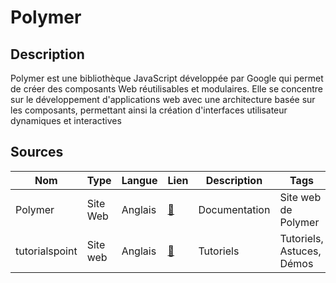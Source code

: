 # Polymer

## Description

Polymer est une bibliothèque JavaScript développée par Google qui permet de créer des composants Web réutilisables et modulaires. Elle se concentre sur le développement d'applications web avec une architecture basée sur les composants, permettant ainsi la création d'interfaces utilisateur dynamiques et interactives

## Sources

Nom | Type | Langue | Lien | Description | Tags | Note
 --- | --- | --- | --- | --- | --- | --- 
Polymer|Site Web|Anglais|[:link:](https://polymer-library.polymer-project.org/3.0/docs/devguide/feature-overview)|Documentation|Site web de Polymer|⭐⭐⭐⭐⭐
| tutorialspoint | Site web | Anglais | [:link:](https://www.tutorialspoint.com/polymer/index.htm) | Tutoriels | Tutoriels, Astuces, Démos | ⭐⭐⭐⭐ |
